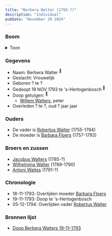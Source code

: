 ```yaml
---
title: "Berbera Walter (1793-?)"
description: "Individual"
pubDate: "November 20 2024"
---
```


### Boom
<details><summary>Toon</summary>

![test](https://www.plantuml.com/plantuml/svg/ZP9FQy904CNl-oa6FVGa92GnAi6_JQ27jYAbfIVP95CDRdPbTuE8-DqxnbIbXzRRClFcxU_DxjXOhcrL2cOsXTnopKj8URPPQLN9VAQ4qc0rbuPQA2rR5pb2LkXCuFcCvTRkeSGoHMtE9MDHexBxBR8RrqnmO-30062gT8xwRLra6ud6H5792paSWiUEZ3t0lBxAiFD4Qw78sbO6FhWWvnPm0q-Eu_eEG3lsaY2PaktXgq2H7o4Qf3pTBrDbhS3147nudYp03OC0HZSYiwc4M7APBpEjZ4aLWP0wWCTuHkg-J-hZ3y6KwvGoG28KXRm210IGJ6Clzlu0S64ohm72Um3S7hoylfy8l5k2QB33F2_awYJfKgHFalJy6YLn7CVlGriKgxNTen1gHpX7rkoeqsaKh66-5ff9AfnQtP1T0gEcdVFV6--6S7chEuBtRwFyctnKvsLZb3bznsy0)
</details>

### Gegevens
- Naam: Berbera Walter <sup><a href="../s00283/" style="text-decoration:none" title="Doop Berbera Walters 19-11-1793">:link:</a></sup>
- Geslacht: Vrouwelijk
- Geboren ? te ? 
- Gedoopt 19 NOV 1793 te 's-Hertogenbosch <sup><a href="../s00283/" style="text-decoration:none" title="Doop Berbera Walters 19-11-1793">:link:</a></sup>
- Doop getuigen: <sup><a href="../s00283/" style="text-decoration:none" title="Doop Berbera Walters 19-11-1793">:link:</a></sup>
  - [Willem Walters](../i00120/), peter
- Overleden ? te ?, oud ? jaar jaar 

### Ouders
- De vader is [Robertus Walter](../i00140/) (1755-1794)
- De moeder is [Barbara Floers](../i00145/) (1757-1793)

### Broers en zussen
- [Jacobus Walters](../i00164/) (1785-?)
- [Wilhelmina Walter](../i00165/) (1789-1790)
- [Antoni Waltes](../i00166/) (1791-?)

### Chronologie
- 18-11-1793: Overlijden moeder [Barbara Floers](../i00145/)
- 19-11-1793: Doop te 's-Hertogenbosch
- 05-12-1794: Overlijden vader [Robertus Walter](../i00140/)

### Bronnen lijst
- [Doop Berbera Walters 19-11-1793](../s00283/)